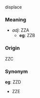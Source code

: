 displace
### Meaning
+ _adj_: ZZA
	+ __eg__: ZZB

### Origin

ZZC

### Synonym

__eg__: ZZD

+ ZZE


